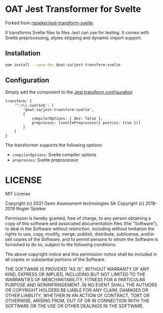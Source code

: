 # OAT Jest Transformer for Svelte

Forked from [rspieker/jest-transform-svelte](https://github.com/rspieker/jest-transform-svelte).

It transforms Svelte files to files Jest can use for testing.
It comes with Svelte preprocessing, styles skipping and dynamic import support.

## Installation

```sh
npm install --save-dev @oat-sa/jest-transform-svelte
```

## Configuration

Simply add the component to the [Jest transform configuration](https://jestjs.io/docs/en/configuration#transform-object-string-string)

```
transform: {
	'^.+\\.svelte$': [
		'@oat-sa/jest-transform-svelte',
		{
			compilerOptions: { dev: false },
			preprocess: [sveltePreprocess({ postcss: true })]
		}
	]
}
```

The transformer supports the following options:

 - `compilerOptions`: Svelte compiler options
 - `preprocess`: Svelte preprocessor

# LICENSE

MIT License

Copyright (c) 2021 Open Assessment technologies SA
Copyright (c) 2018-2019 Rogier Spieker

Permission is hereby granted, free of charge, to any person obtaining a copy of this software and associated documentation files (the "Software"), to deal in the Software without restriction, including without limitation the rights to use, copy, modify, merge, publish, distribute, sublicense, and/or sell copies of the Software, and to permit persons to whom the Software is furnished to do so, subject to the following conditions:

The above copyright notice and this permission notice shall be included in all copies or substantial portions of the Software.

THE SOFTWARE IS PROVIDED "AS IS", WITHOUT WARRANTY OF ANY KIND, EXPRESS OR IMPLIED, INCLUDING BUT NOT LIMITED TO THE WARRANTIES OF MERCHANTABILITY, FITNESS FOR A PARTICULAR PURPOSE AND NONINFRINGEMENT. IN NO EVENT SHALL THE AUTHORS OR COPYRIGHT HOLDERS BE LIABLE FOR ANY CLAIM, DAMAGES OR OTHER LIABILITY, WHETHER IN AN ACTION OF CONTRACT, TORT OR OTHERWISE, ARISING FROM, OUT OF OR IN CONNECTION WITH THE SOFTWARE OR THE USE OR OTHER DEALINGS IN THE SOFTWARE.

